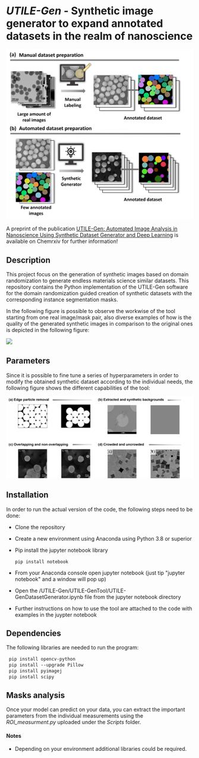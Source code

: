 # *UTILE-Gen* - Synthetic image generator to expand annotated datasets in the realm of nanoscience

![](https://github.com/andyco98/UTILE-Gen/blob/8dfbc183a07508691ec152c2a68591d40d733fdb/images/Bild1.png)

A preprint of the publication [UTILE-Gen: Automated Image Analysis in Nanoscience Using Synthetic Dataset Generator and Deep Learning](https://chemrxiv.org/engage/chemrxiv/article-details/6442981cdf78ec501526883f) is available on Chemrxiv for further information!

## Description
This project focus on the generation of synthetic images based on domain randomization to generate endless materials science similar datasets.
This repository contains the Python implementation of the UTILE-Gen software for the domain randomization guided creation of synthetic datasets with the corresponding instance segmentation masks.

In the following figure is possible to observe the workwise of the tool starting from one real image/mask pair, also diverse examples of how is the quality of the generated synthetic images in comparison to the original ones is depicted in the following figure:

![](https://github.com/andyco98/UTILE-Gen/blob/8dfbc183a07508691ec152c2a68591d40d733fdb/images/Bild2.png)

## Parameters
Since it is possible to fine tune a series of hyperparameters in order to modify the obtained synthetic dataset according to the individual needs, the following figure shows the different capabilities of the tool:

![](https://github.com/andyco98/UTILE-Gen/blob/8dfbc183a07508691ec152c2a68591d40d733fdb/images/Bild3.png)

## Installation
In order to run the actual version of the code, the following steps need to be done:
- Clone the repository
- Create a new environment using Anaconda using Python 3.8 or superior
- Pip install the jupyter notebook library

    ```
    pip install notebook
    ```
- From your Anaconda console open jupyter notebook (just tip "jupyter notebook" and a window will pop up)
- Open the /UTILE-Gen/UTILE-GenTool/UTILE-GenDatasetGenerator.ipynb file from the jupyter notebook directory
- Further instructions on how to use the tool are attached to the code with examples in the juypter notebook
## Dependencies
The following libraries are needed to run the program:

  ```
   pip install opencv-python
   pip install --upgrade Pillow
   pip install pyimagej
   pip install scipy
   ```
## Masks analysis
Once your model can predict on your data, you can extract the important parameters from the individual measurements using the *ROI_measurment.py*  uploaded under the *Scripts* folder.

#### Notes
- Depending on your environment additional libraries could be required.  
